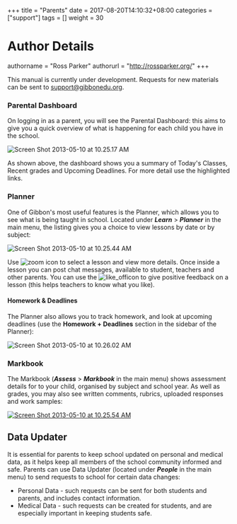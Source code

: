 +++
title = "Parents"
date = 2017-08-20T14:10:32+08:00
categories = ["support"]
tags = []
weight = 30
# Author Details
authorname = "Ross Parker"
authorurl = "http://rossparker.org/"
+++

This manual is currently under development. Requests for new materials can be sent to [support@gibbonedu.org](mailto:support@gibbonedu.org).

### Parental Dashboard

On logging in as a parent, you will see the Parental Dashboard: this aims to give you a quick overview of what is happening for each child you have in the school.

![Screen Shot 2013-05-10 at 10.25.17 AM](https://gibbonedu.org/wp-content/uploads/2013/05/Screen-Shot-2013-05-10-at-10.25.17-AM.png)

As shown above, the dashboard shows you a summary of Today's Classes, Recent grades and Upcoming Deadlines. For more detail use the highlighted links.

### Planner

One of Gibbon's most useful features is the Planner, which allows you to see what is being taught in school. Located under ___Learn___ > ___Planner___ in the main menu, the listing gives you a choice to view lessons by date or by subject:

![Screen Shot 2013-05-10 at 10.25.44 AM](https://gibbonedu.org/wp-content/uploads/2013/05/Screen-Shot-2013-05-10-at-10.25.44-AM.png)

Use ![zoom](https://gibbonedu.org/wp-content/uploads/2013/05/zoom.png) icon to select a lesson and view more details. Once inside a lesson you can post chat messages, available to student, teachers and other parents. You can use the ![like_off](https://gibbonedu.org/wp-content/uploads/2013/05/like_off.png)icon to give positive feedback on a lesson (this helps teachers to know what you like).

#### Homework & Deadlines

The Planner also allows you to track homework, and look at upcoming deadlines (use the **Homework + Deadlines** section in the sidebar of the Planner):

![Screen Shot 2013-05-10 at 10.26.02 AM](https://gibbonedu.org/wp-content/uploads/2013/05/Screen-Shot-2013-05-10-at-10.26.02-AM.png)

### Markbook

The Markbook (___Assess___ > ___Markbook___ in the main menu) shows assessment details for to your child, organised by subject and school year. As well as grades, you may also see written comments, rubrics, uploaded responses and work samples:

[![Screen Shot 2013-05-10 at 10.25.54 AM](https://gibbonedu.org/wp-content/uploads/2013/05/Screen-Shot-2013-05-10-at-10.25.54-AM.png)](https://gibbonedu.org/wp-content/uploads/2013/05/Screen-Shot-2013-05-10-at-10.25.54-AM.png)

## Data Updater

It is essential for parents to keep school updated on personal and medical data, as it helps keep all members of the school community informed and safe. Parents can use Data Updater (located under ___People___ in the main menu) to send requests to school for certain data changes:

*   Personal Data - such requests can be sent for both students and parents, and includes contact information.
*   Medical Data - such requests can be created for students, and are especially important in keeping students safe.
